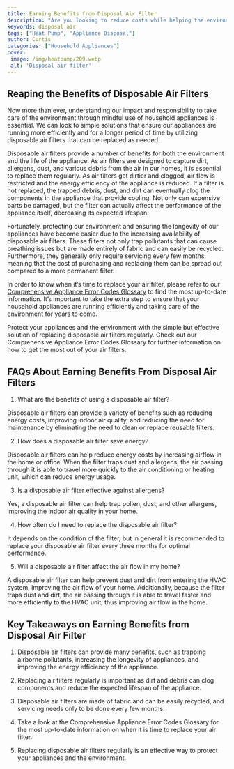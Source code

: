 ```yaml
---
title: Earning Benefits from Disposal Air Filter
description: "Are you looking to reduce costs while helping the environment Find out how using a disposable air filter can benefit you and your operations"
keywords: disposal air
tags: ["Heat Pump", "Appliance Disposal"]
author: Curtis
categories: ["Household Appliances"]
cover: 
 image: /img/heatpump/209.webp
 alt: 'Disposal air filter'
---
```

## Reaping the Benefits of Disposable Air Filters

Now more than ever, understanding our impact and responsibility to take care of the environment through mindful use of household appliances is essential. We can look to simple solutions that ensure our appliances are running more efficiently and for a longer period of time by utilizing disposable air filters that can be replaced as needed. 

Disposable air filters provide a number of benefits for both the environment and the life of the appliance. As air filters are designed to capture dirt, allergens, dust, and various debris from the air in our homes, it is essential to replace them regularly. As air filters get dirtier and clogged, air flow is restricted and the energy efficiency of the appliance is reduced. If a filter is not replaced, the trapped debris, dust, and dirt can eventually clog the components in the appliance that provide cooling. Not only can expensive parts be damaged, but the filter can actually affect the performance of the appliance itself, decreasing its expected lifespan. 

Fortunately, protecting our environment and ensuring the longevity of our appliances have become easier due to the increasing availability of disposable air filters. These filters not only trap pollutants that can cause breathing issues but are made entirely of fabric and can easily be recycled. Furthermore, they generally only require servicing every few months, meaning that the cost of purchasing and replacing them can be spread out compared to a more permanent filter. 

In order to know when it’s time to replace your air filter, please refer to our [Comprehensive Appliance Error Codes Glossary](./error-codes/) to find the most up-to-date information. It’s important to take the extra step to ensure that your household appliances are running efficiently and taking care of the environment for years to come. 

Protect your appliances and the environment with the simple but effective solution of replacing disposable air filters regularly. Check out our Comprehensive Appliance Error Codes Glossary for further information on how to get the most out of your air filters.

## FAQs About Earning Benefits From Disposal Air Filters

1. What are the benefits of using a disposable air filter? 

Disposable air filters can provide a variety of benefits such as reducing energy costs, improving indoor air quality, and reducing the need for maintenance by eliminating the need to clean or replace reusable filters.

2. How does a disposable air filter save energy?

Disposable air filters can help reduce energy costs by increasing airflow in the home or office. When the filter traps dust and allergens, the air passing through it is able to travel more quickly to the air conditioning or heating unit, which can reduce energy usage. 

3. Is a disposable air filter effective against allergens? 

Yes, a disposable air filter can help trap pollen, dust, and other allergens, improving the indoor air quality in your home. 

4. How often do I need to replace the disposable air filter? 

It depends on the condition of the filter, but in general it is recommended to replace your disposable air filter every three months for optimal performance. 

5. Will a disposable air filter affect the air flow in my home? 

A disposable air filter can help prevent dust and dirt from entering the HVAC system, improving the air flow of your home. Additionally, because the filter traps dust and dirt, the air passing through it is able to travel faster and more efficiently to the HVAC unit, thus improving air flow in the home.

## Key Takeaways on Earning Benefits from Disposal Air Filter 

1. Disposable air filters can provide many benefits, such as trapping airborne pollutants, increasing the longevity of appliances, and improving the energy efficiency of the appliance. 

2. Replacing air filters regularly is important as dirt and debris can clog components and reduce the expected lifespan of the appliance. 

3. Disposable air filters are made of fabric and can be easily recycled, and servicing needs only to be done every few months. 

4. Take a look at the Comprehensive Appliance Error Codes Glossary for the most up-to-date information on when it is time to replace your air filter. 

5. Replacing disposable air filters regularly is an effective way to protect your appliances and the environment.
